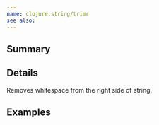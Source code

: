 ```yaml
---
name: clojure.string/trimr
see also:
---
```


## Summary

## Details

Removes whitespace from the right side of string.

## Examples
